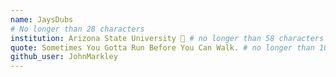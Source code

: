 ```yaml
---
name: JaysDubs
# No longer than 28 characters
institution: Arizona State University 🚩 # no longer than 58 characters
quote: Sometimes You Gotta Run Before You Can Walk. # no longer than 100 characters, avoid using quotes(") to guarantee the format remains the same.
github_user: JohnMarkley
---
```

